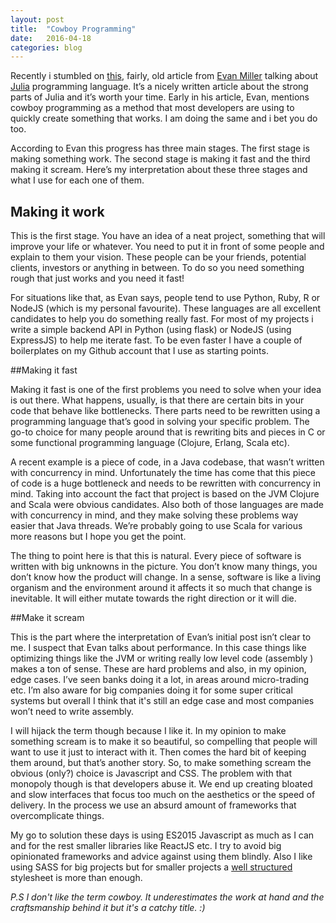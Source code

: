 ```yaml
---
layout: post
title:  "Cowboy Programming"
date:   2016-04-18
categories: blog
---
```

Recently i stumbled on [this](http://www.evanmiller.org/why-im-betting-on-julia.html), fairly, old article from [Evan Miller](http://www.evanmiller.org/) talking about [Julia](http://julialang.org/) programming language. It’s a nicely written article about the strong parts of Julia and it’s worth your time. Early in his article, Evan, mentions cowboy programming as a method that most developers are using to quickly create something that works. I am doing the same and i bet you do too.

According to Evan this progress has three main stages. The first stage is making something work. The second stage is making it fast and the third making it scream. Here’s my interpretation about these three stages and what I use for each one of them.

## Making it work

This is the first stage. You have an idea of a neat project, something that will improve your life or whatever. You need to put it in front of some people and explain to them your vision. These people can be your friends, potential clients, investors or anything in between. To do so you need something rough that just works and you need it fast!

For situations like that, as Evan says, people tend to use Python, Ruby, R or NodeJS (which is my personal favourite). These languages are all excellent candidates to help you do something really fast. For most of my projects i write a simple backend API in Python (using flask) or NodeJS (using ExpressJS) to help me iterate fast. To be even faster I have a couple of boilerplates on my Github account that I use as starting points.

##Making it fast

Making it fast is one of the first problems you need to solve when your idea is out there. What happens, usually, is that there are certain bits in your code that behave like bottlenecks. There parts need to be rewritten using a programming language that’s good in solving your specific problem. The go-to choice for many people around that is rewriting bits and pieces in C or some functional programming language (Clojure, Erlang, Scala etc).

A recent example is a piece of code, in a Java codebase, that wasn’t written with concurrency in mind. Unfortunately the time has come that this piece of code is a huge bottleneck and needs to be rewritten with concurrency in mind. Taking into account the fact that project is based on the JVM Clojure and Scala were obvious candidates. Also both of those languages are made with concurrency in mind, and they make solving these problems way easier that Java threads. We’re probably going to use Scala for various more reasons but I hope you get the point.

The thing to point here is that this is natural. Every piece of software is written with big unknowns in the picture. You don’t know many things, you don’t know how the product will change. In a sense, software is like a living organism and the environment around it affects it so much that change is inevitable. It will either mutate towards the right direction or it will die.

##Make it scream

This is the part where the interpretation of Evan’s initial post isn’t clear to me. I suspect that Evan talks about performance. In this case things like optimizing things like the JVM or writing really low level code (assembly ) makes a ton of sense. These are hard problems and also, in my opinion, edge cases. I’ve seen banks doing it a lot, in areas around micro-trading etc. I’m also aware for big companies doing it for some super critical systems but overall I think that it's still an edge case and most companies won’t need to write assembly.

I will hijack the term though because I like it. In my opinion to make something scream is to make it so beautiful, so compelling that people will want to use it just to interact with it. Then comes the hard bit of keeping them around, but that’s another story.  So, to make something scream the obvious (only?) choice is Javascript and CSS. The problem with that monopoly though is that developers abuse it. We end up creating bloated and slow interfaces that focus too much on the aesthetics or the speed of delivery. In the process we use an absurd amount of frameworks that overcomplicate things.

My go to solution these days is using ES2015 Javascript as much as I can and for the rest smaller libraries like ReactJS etc. I try to avoid big opinionated frameworks and advice against using them blindly. Also I like using SASS for big projects but for smaller projects a [well structured](https://smacss.com/) stylesheet is more than enough.

_P.S I don't like the term cowboy. It underestimates the work at hand and the craftsmanship behind it but it's a catchy title. :)_